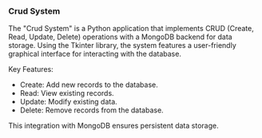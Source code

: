 ### Crud System

The "Crud System" is a Python application that implements CRUD (Create, Read, Update, Delete) operations with a MongoDB backend for data storage. Using the Tkinter library, the system features a user-friendly graphical interface for interacting with the database.

Key Features:

- Create: Add new records to the database.
- Read: View existing records.
- Update: Modify existing data.
- Delete: Remove records from the database.

This integration with MongoDB ensures persistent data storage.
